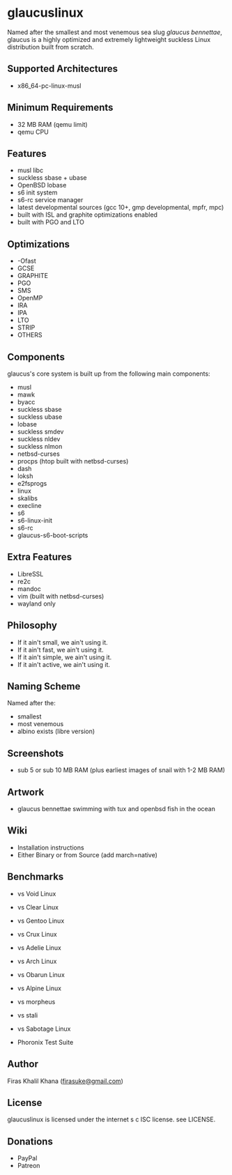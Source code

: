 # glaucuslinux
Named after the smallest and most venemous sea slug *glaucus bennettae*, glaucus is a highly optimized and extremely lightweight suckless Linux distribution built from scratch.

## Supported Architectures
* x86_64-pc-linux-musl

## Minimum Requirements
* 32 MB RAM (qemu limit)
* qemu CPU

## Features
* musl libc
* suckless sbase + ubase
* OpenBSD lobase
* s6 init system
* s6-rc service manager
* latest developmental sources (gcc 10+, gmp developmental, mpfr, mpc)
* built with ISL and graphite optimizations enabled
* built with PGO and LTO

## Optimizations
* -Ofast
* GCSE
* GRAPHITE
* PGO
* SMS
* OpenMP
* IRA
* IPA
* LTO
* STRIP
* OTHERS

## Components
glaucus's core system is built up from the following main components:

* musl
* mawk
* byacc
* suckless sbase
* suckless ubase 
* lobase
* suckless smdev
* suckless nldev
* suckless nlmon
* netbsd-curses
* procps (htop built with netbsd-curses)
* dash
* loksh
* e2fsprogs
* linux
* skalibs
* execline
* s6
* s6-linux-init
* s6-rc
* glaucus-s6-boot-scripts

## Extra Features
* LibreSSL
* re2c
* mandoc
* vim (built with netbsd-curses)
* wayland only

## Philosophy
* If it ain't small, we ain't using it.
* If it ain't fast, we ain't using it.
* If it ain't simple, we ain't using it.
* If it ain't active, we ain't using it.

## Naming Scheme
Named after the:

* smallest
* most venemous
* albino exists (libre version)

## Screenshots
* sub 5 or sub 10 MB RAM (plus earliest images of snail with 1-2 MB RAM)

## Artwork
* glaucus bennettae swimming with tux and openbsd fish in the ocean

## Wiki
* Installation instructions
* Either Binary or from Source (add march=native)

## Benchmarks
* vs Void Linux
* vs Clear Linux
* vs Gentoo Linux
* vs Crux Linux
* vs Adelie Linux
* vs Arch Linux
* vs Obarun Linux
* vs Alpine Linux

* vs morpheus
* vs stali
* vs Sabotage Linux

* Phoronix Test Suite

## Author
Firas Khalil Khana (firasuke@gmail.com)

## License
glaucuslinux is licensed under the internet s c ISC license. see LICENSE.

## Donations
* PayPal
* Patreon
